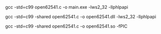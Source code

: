 gcc -std=c99 open62541.c -o main.exe -lws2_32 -lIphlpapi


gcc -std=c99 -shared open62541.c -o open62541.dll  -lws2_32 -lIphlpapi


gcc -std=c99 -shared open62541.c -o open62541.so -fPIC
